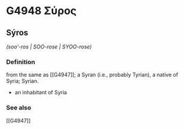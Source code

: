 # G4948 Σύρος

## Sýros

_(soo'-ros | SOO-rose | SYOO-rose)_

### Definition

from the same as [[G4947]]; a Syran (i.e., probably Tyrian), a native of Syria; Syrian.

- an inhabitant of Syria

### See also

[[G4947]]

